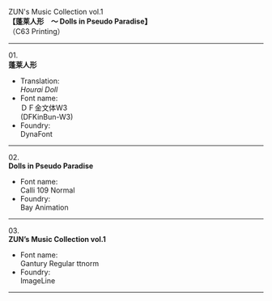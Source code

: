 ZUN's Music Collection vol.1  
**【蓬莱人形　～ Dolls in Pseudo Paradise】**    
（C63 Printing）

---

01\.  
**蓬莱人形**
  - Translation:  
*Hourai Doll*
  - Font name:  
ＤＦ金文体W3  
(DFKinBun-W3)
  - Foundry:  
DynaFont

---

02\.  
**Dolls in Pseudo Paradise**
  - Font name:  
Calli 109 Normal
  - Foundry:  
Bay Animation

---

03\.  
**ZUN’s Music Collection vol.1**
  - Font name:  
Gantury Regular ttnorm
  - Foundry:  
ImageLine

---
